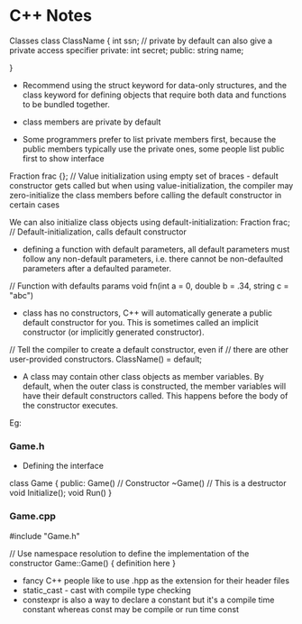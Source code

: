 # C++ Notes

Classes
 class ClassName {
    int ssn; // private by default can also give a private access specifier
    private:
        int secret;
    public:
        string name;

 }

 - Recommend using the struct keyword for data-only structures, and the class keyword for defining objects that require both data and functions to be bundled together.

- class members are private by default

- Some programmers prefer to list private members first, because the public members typically use the private ones, some people list public first to show interface

Fraction frac {}; // Value initialization using empty set of braces - default constructor gets called but when using value-initialization, the compiler may zero-initialize the class members before calling the default constructor in certain cases

We can also initialize class objects using default-initialization:
Fraction frac; // Default-initialization, calls default constructor

- defining a function with default parameters, all default parameters must follow any non-default parameters, i.e. there cannot be non-defaulted parameters after a defaulted parameter.


// Function with defaults params
void fn(int a = 0, double b = .34, string c = "abc")

- class has no constructors, C++ will automatically generate a public default constructor for you. This is sometimes called an implicit constructor (or implicitly generated constructor).

// Tell the compiler to create a default constructor, even if
    // there are other user-provided constructors.
    ClassName() = default; 


- A class may contain other class objects as member variables. By default, when the outer class is constructed, the member variables will have their default constructors called. This happens before the body of the constructor executes.

Eg:

### Game.h
 - Defining the interface

class Game {
    public:
        Game() // Constructor
        ~Game() // This is a destructor
        void Initialize();
        void Run()
}

### Game.cpp
#include "Game.h"

// Use namespace resolution to define the implementation of the constructor
Game::Game() {
    definition here
}

- fancy C++ people like to use .hpp as the extension for their header files
- static_cast - cast with compile type checking
- constexpr is also a way to declare a constant but it's a compile time constant whereas const may be compile or run time const